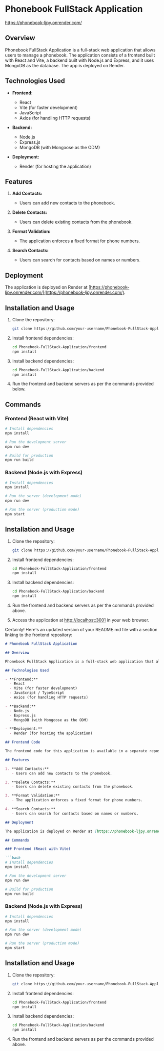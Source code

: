 # Phonebook FullStack Application
https://phonebook-ljpy.onrender.com/

## Overview

Phonebook FullStack Application is a full-stack web application that allows users to manage a phonebook. The application consists of a frontend built with React and Vite, a backend built with Node.js and Express, and it uses MongoDB as the database. The app is deployed on Render.

## Technologies Used

- **Frontend:**
  - React
  - Vite (for faster development)
  - JavaScript
  - Axios (for handling HTTP requests)

- **Backend:**
  - Node.js
  - Express.js
  - MongoDB (with Mongoose as the ODM)

- **Deployment:**
  - Render (for hosting the application)

## Features

1. **Add Contacts:**
   - Users can add new contacts to the phonebook.

2. **Delete Contacts:**
   - Users can delete existing contacts from the phonebook.

3. **Format Validation:**
   - The application enforces a fixed format for phone numbers.

4. **Search Contacts:**
   - Users can search for contacts based on names or numbers.

## Deployment

The application is deployed on Render at [https://phonebook-ljpy.onrender.com/](https://phonebook-ljpy.onrender.com/).
## Installation and Usage

1. Clone the repository:

   ```bash
   git clone https://github.com/your-username/Phonebook-FullStack-Application.git
   ```

2. Install frontend dependencies:

   ```bash
   cd Phonebook-FullStack-Application/frontend
   npm install
   ```

3. Install backend dependencies:

   ```bash
   cd Phonebook-FullStack-Application/backend
   npm install
   ```

4. Run the frontend and backend servers as per the commands provided below.


## Commands

### Frontend (React with Vite)

```bash
# Install dependencies
npm install

# Run the development server
npm run dev

# Build for production
npm run build
```

### Backend (Node.js with Express)

```bash
# Install dependencies
npm install

# Run the server (development mode)
npm run dev

# Run the server (production mode)
npm start
```

## Installation and Usage

1. Clone the repository:

   ```bash
   git clone https://github.com/your-username/Phonebook-FullStack-Application.git
   ```

2. Install frontend dependencies:

   ```bash
   cd Phonebook-FullStack-Application/frontend
   npm install
   ```

3. Install backend dependencies:

   ```bash
   cd Phonebook-FullStack-Application/backend
   npm install
   ```

4. Run the frontend and backend servers as per the commands provided above.

5. Access the application at [http://localhost:3001](http://localhost:3001) in your web browser.


Certainly! Here's an updated version of your README.md file with a section linking to the frontend repository:

```markdown
# Phonebook FullStack Application

## Overview

Phonebook FullStack Application is a full-stack web application that allows users to manage a phonebook. The application consists of a frontend built with React and Vite, a backend built with Node.js and Express, and it uses MongoDB as the database. The app is deployed on Render.

## Technologies Used

- **Frontend:**
  - React
  - Vite (for faster development)
  - JavaScript / TypeScript
  - Axios (for handling HTTP requests)

- **Backend:**
  - Node.js
  - Express.js
  - MongoDB (with Mongoose as the ODM)

- **Deployment:**
  - Render (for hosting the application)

## Frontend Code

The frontend code for this application is available in a separate repository: [PhoneBook-React-FrontEnd-Code](https://github.com/AyeshaSeemab93/PhoneBook-React-FrontEnd-Code).

## Features

1. **Add Contacts:**
   - Users can add new contacts to the phonebook.

2. **Delete Contacts:**
   - Users can delete existing contacts from the phonebook.

3. **Format Validation:**
   - The application enforces a fixed format for phone numbers.

4. **Search Contacts:**
   - Users can search for contacts based on names or numbers.

## Deployment

The application is deployed on Render at [https://phonebook-ljpy.onrender.com/](https://phonebook-ljpy.onrender.com/).

## Commands

### Frontend (React with Vite)

```bash
# Install dependencies
npm install

# Run the development server
npm run dev

# Build for production
npm run build
```

### Backend (Node.js with Express)

```bash
# Install dependencies
npm install

# Run the server (development mode)
npm run dev

# Run the server (production mode)
npm start
```

## Installation and Usage

1. Clone the repository:

   ```bash
   git clone https://github.com/your-username/Phonebook-FullStack-Application.git
   ```

2. Install frontend dependencies:

   ```bash
   cd Phonebook-FullStack-Application/frontend
   npm install
   ```

3. Install backend dependencies:

   ```bash
   cd Phonebook-FullStack-Application/backend
   npm install
   ```

4. Run the frontend and backend servers as per the commands provided above.
